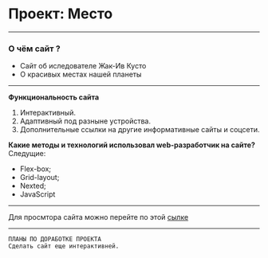 # Проект: Место
___
### О чём сайт ?
* Сайт об иследователе Жак-Ив Кусто
* О красивых местах нашей планеты
___
**Функциональность сайта**
1. Интерактивный.
2. Адаптивный под разныне устройства.
3. Дополнительные ссылки на другие информативные сайты и соцсети.

**Какие методы и технологий  использовал web-разработчик на сайте?**
Следущие:
* Flex-box;
* Grid-layout;
* Nexted;
* JavaScript
___

Для просмтора сайта можно перейте по этой [сылке]( https://vasilii-0009.github.io/mesto/)
___
```
ПЛАНЫ ПО ДОРАБОТКЕ ПРОЕКТА
Сделать сайт еще интерактивней.

```
